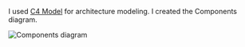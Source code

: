 I used [C4 Model](https://c4model.com/) for architecture modeling. I created the Components diagram.

![Components diagram](https://i.imgur.com/pssibEP.png)